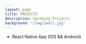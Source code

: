 ```yaml
---
layout: page
title: PROJECTS
description: Upcoming Projects
background: "/img/1wall.jpg"
---
```


- React Native App (IOS && Android)
